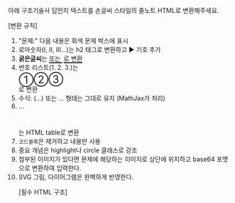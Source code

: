 아래 구조기술사 답안지 텍스트를 손글씨 스타일의 줄노트 HTML로 변환해주세요.

[변환 규칙]
1. "문제:" 다음 내용은 회색 문제 박스에 표시
2. 로마숫자(Ⅰ, Ⅱ, Ⅲ...)는 h2 태그로 변환하고 ▶ 기호 추가
3. **굵은글씨**는 <span class="underline"> 또는 <span class="highlight">로 변환
4. 번호 리스트(1. 2. 3.)는 <div class="handwritten">①②③</div>로 변환
5. 수식: \(...\) 또는 $...$ 형태는 그대로 유지 (MathJax가 처리)
6. <Table Start>...<Table End>는 HTML table로 변환
7. ```코드블록```은 제거하고 내용만 사용
8. 중요 개념은 highlight나 circle 클래스로 강조
9. 첨부된 이미지가 있다면 문제에 해당하는 이미지로 상단에 위치하고 base64 포맷으로 변환하여 입력한다. 
10. SVG 그림, 다이어그램은 완벽하게 반영한다.

[필수 HTML 구조]
<!DOCTYPE html>
<html lang="ko">
<head>
    <meta charset="UTF-8">
    <title>구조기술사 답안지</title>
    <script src="https://cdnjs.cloudflare.com/ajax/libs/mathjax/2.7.9/MathJax.js?config=TeX-MML-AM_CHTML"></script>
    <script>
        MathJax.Hub.Config({
            tex2jax: {
                inlineMath: [['$','$'], ['\\(','\\)']],
                displayMath: [['$$','$$'], ['\\[','\\]']]
            }
        });
    </script>
    <style>
        @import url('https://fonts.googleapis.com/css2?family=Nanum+Pen+Script&family=Gowun+Dodum&display=swap');
        
        body {
            font-family: 'Gowun Dodum', sans-serif;
            line-height: 2.2;
            background: [[fafaf8]];
            color: [[1a1a2e]];
            padding: 20px;
            max-width: 900px;
            margin: 0 auto;
        }
        
        .question-box {
            background: [[f5f5f5]];
            border: 2px solid #333;
            padding: 20px;
            margin-bottom: 30px;
            border-radius: 5px;
        }
        
        .question-title {
            font-weight: bold;
            color: [[0f3460]];
            font-size: 18px;
            margin-bottom: 10px;
        }
        
        .answer-sheet {
            background: white;
            padding: 40px;
            box-shadow: 0 0 20px rgba(0,0,0,0.1);
            position: relative;
            background-image: 
                repeating-linear-gradient(
                    transparent,
                    transparent 35px,
                    [[e8e8e8]] 35px,
                    [[e8e8e8]] 36px
                );
        }
        
        .answer-sheet::before {
            content: '';
            position: absolute;
            left: 60px;
            top: 0;
            bottom: 0;
            width: 2px;
            background: [[ff6b6b]];
        }
        
        h1 {
            font-family: 'Nanum Pen Script', cursive;
            font-size: 28px;
            color: [[0f3460]];
            text-align: center;
            margin-bottom: 30px;
            text-decoration: underline;
            text-underline-offset: 8px;
        }
        
        h2 {
            font-size: 20px;
            color: [[16213e]];
            margin: 25px 0 15px 0;
            padding-left: 70px;
            position: relative;
        }
        
        h2::before {
            content: '▶';
            position: absolute;
            left: 40px;
            color: [[e94560]];
        }
        
        .section {
            padding-left: 70px;
            margin-bottom: 20px;
        }
        
        .formula-box {
            background: [[f0f0f0]];
            border: 1px solid #333;
            padding: 10px;
            margin: 15px 0;
            text-align: center;
            border-radius: 5px;
            font-weight: bold;
        }
        
        .highlight {
            background: linear-gradient(transparent 60%, [[fff3a3]] 60%);
            padding: 0 3px;
        }
        
        .underline {
            text-decoration: underline;
            text-decoration-color: [[e94560]];
            text-decoration-thickness: 2px;
            text-underline-offset: 3px;
        }
        
        .circle {
            display: inline-block;
            border: 2px solid [[0f3460]];
            border-radius: 50%;
            padding: 2px 8px;
            margin: 0 5px;
        }
        
        .note {
            color: [[e94560]];
            font-weight: bold;
        }
        
        ul {
            list-style: none;
            padding-left: 0;
        }
        
        ul li {
            position: relative;
            padding-left: 25px;
            margin-bottom: 10px;
        }
        
        ul li::before {
            content: '•';
            position: absolute;
            left: 0;
            color: [[e94560]];
            font-weight: bold;
            font-size: 20px;
        }
        
        .subsection {
            margin-left: 30px;
            margin-top: 10px;
        }
        
        .arrow {
            color: [[e94560]];
            font-weight: bold;
        }
        
        table {
            border-collapse: collapse;
            margin: 20px 0;
            width: 100%;
        }
        
        th, td {
            border: 1px solid #333;
            padding: 8px;
            text-align: left;
        }
        
        th {
            background: [[f0f0f0]];
            font-weight: bold;
        }
        
        .handwritten {
            font-family: 'Nanum Pen Script', cursive;
            font-size: 24px;
            color: [[0f3460]];
            transform: rotate(-1deg);
        }
        
        .diagram-container {
            text-align: center;
            margin: 20px 0;
            padding: 15px;
            background: [[fafafa]];
            border: 1px solid [[ddd]];
            border-radius: 5px;
        }
    </style>
</head>
<body>
    <!-- 변환된 내용이 여기에 들어갑니다 -->
</body>
</html>

[입력 텍스트]
{여기에 구조기술사 답안지 텍스트를 붙여넣으세요}
